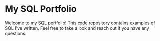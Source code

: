 # My SQL Portfolio
Welcome to my SQL portfolio! This code repository contains examples of SQL I've written. Feel free to take a look and reach out if you have any questions.
